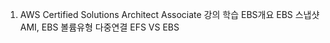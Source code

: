 1. AWS Certified Solutions Architect Associate 강의 학습
    EBS개요
    EBS 스냅샷
    AMI, EBS 볼륨유형
    다중연결
    EFS VS EBS
